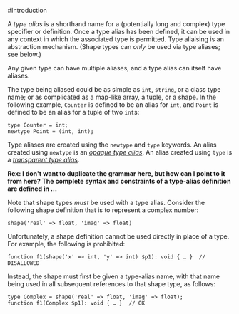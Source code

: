 #Introduction

A *type alias* is a shorthand name for a (potentially long and complex) type specifier or definition. Once a type alias has been defined, it can be used in any context in which the associated type is permitted. Type aliaising is an abstraction mechanism. (Shape types can *only* be used via type aliases; see below.)

Any given type can have multiple aliases, and a type alias can itself have aliases.

The type being aliased could be as simple as `int`, `string`, or a class type name; or as complicated as a map-like array, a tuple, or a shape. In the following example, `Counter` is defined to be an alias for `int`, and `Point` is defined to be an alias for a tuple of two `int`s:

```Hack
type Counter = int;
newtype Point = (int, int);
```

Type aliases are created using the `newtype` and `type` keywords. An alias created using `newtype` is an [*opaque type alias*](02-opaque.md). An alias created using `type` is a [*transparent type alias*](03-transparent.md).

**Rex: I don't want to duplicate the grammar here, but how can I point to it from here? The complete syntax and constraints of a type-alias definition are defined in ...**

Note that shape types *must* be used with a type alias. Consider the following shape definition that is to represent a complex number:

```Hack
shape('real' => float, 'imag' => float)
```

Unfortunately, a shape definition cannot be used directly in place of a type. For example, the following is prohibited:

```Hack
function f1(shape('x' => int, 'y' => int) $p1): void { … }  // DISALLOWED
```

Instead, the shape must first be given a type-alias name, with that name being used in all subsequent references to that shape type, as follows:

```Hack
type Complex = shape('real' => float, 'imag' => float);
function f1(Complex $p1): void { … }  // OK
```

